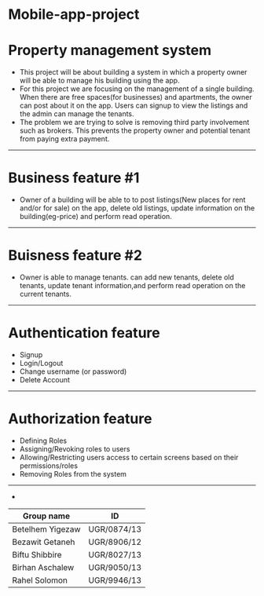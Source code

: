 # Mobile-app-project
# Property management system
* This project will be about building a system in which a property owner will be able to manage his building using the app.
 * For this project we are focusing on the management of a single building. When there are free spaces(for businesses) and apartments, the owner can post about it on the app. Users can signup to view the listings and the admin can manage the tenants.
* The problem we are trying to solve is removing third party involvement such as brokers. This prevents the property owner and potential tenant from paying extra payment.
-----------------
# Business feature #1 
*  Owner of a building will be able to to post listings(New places for rent and/or for sale) on the app, delete old listings, update information on the building(eg-price) and perform read operation.
-----------------

# Buisness feature #2 
* Owner is able to manage tenants. can add new tenants, delete old tenants, update tenant information,and perform read operation on the current tenants.
-----------------
# Authentication feature

* Signup 
* Login/Logout 
* Change username (or password) 
* Delete Account 
 -----------------
# Authorization feature

* Defining Roles 
* Assigning/Revoking roles to users 
* Allowing/Restricting users access to certain screens based on their permissions/roles 
* Removing Roles from the system 
-----------------


* 
Group name            |       ID
-----------------     |       -----------
Betelhem Yigezaw      |       UGR/0874/13
Bezawit Getaneh       |       UGR/8906/12
Biftu Shibbire        |       UGR/8027/13
Birhan Aschalew       |       UGR/9050/13
Rahel Solomon         |       UGR/9946/13
